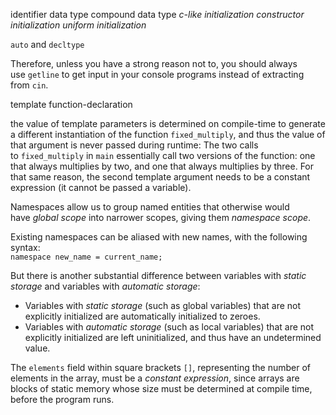 identifier
data type
compound data type
_c-like initialization_
_constructor initialization_
_uniform initialization_

`auto` and `decltype`

Therefore, unless you have a strong reason not to, you should always use `getline` to get input in your console programs instead of extracting from `cin`.

template <template-parameters> function-declaration

the value of template parameters is determined on compile-time to generate a different instantiation of the function `fixed_multiply`, and thus the value of that argument is never passed during runtime: The two calls to `fixed_multiply` in `main` essentially call two versions of the function: one that always multiplies by two, and one that always multiplies by three. For that same reason, the second template argument needs to be a constant expression (it cannot be passed a variable).

Namespaces allow us to group named entities that otherwise would have _global scope_ into narrower scopes, giving them _namespace scope_.

Existing namespaces can be aliased with new names, with the following syntax:  
`namespace new_name = current_name;`

But there is another substantial difference between variables with _static storage_ and variables with _automatic storage_:  
- Variables with _static storage_ (such as global variables) that are not explicitly initialized are automatically initialized to zeroes.  
- Variables with _automatic storage_ (such as local variables) that are not explicitly initialized are left uninitialized, and thus have an undetermined value.


The `elements` field within square brackets `[]`, representing the number of elements in the array, must be a _constant expression_, since arrays are blocks of static memory whose size must be determined at compile time, before the program runs.